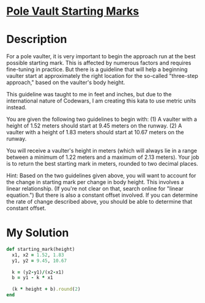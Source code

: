 # [Pole Vault Starting Marks](https://www.codewars.com/kata/5786f8404c4709148f0006bf)

# Description
For a pole vaulter, it is very important to begin the approach run at the best possible starting mark. This is affected 
by numerous factors and requires fine-tuning in practice. But there is a guideline that will help a beginning vaulter 
start at approximately the right location for the so-called "three-step approach," based on the vaulter's body height.

This guideline was taught to me in feet and inches, but due to the international nature of Codewars, I am creating this 
kata to use metric units instead.

You are given the following two guidelines to begin with: (1) A vaulter with a height of 1.52 meters should start at 
9.45 meters on the runway. (2) A vaulter with a height of 1.83 meters should start at 10.67 meters on the runway.

You will receive a vaulter's height in meters (which will always lie in a range between a minimum of 1.22 meters and a 
maximum of 2.13 meters). Your job is to return the best starting mark in meters, rounded to two decimal places.

Hint: Based on the two guidelines given above, you will want to account for the change in starting mark per change in 
body height. This involves a linear relationship. (If you're not clear on that, search online for "linear equation.") 
But there is also a constant offset involved. If you can determine the rate of change described above, you should be 
able to determine that constant offset.

# My Solution
```ruby
def starting_mark(height)
  x1, x2 = 1.52, 1.83
  y1, y2 = 9.45, 10.67
  
  k = (y2-y1)/(x2-x1)
  b = y1 - k * x1
  
  (k * height + b).round(2)
end
```
